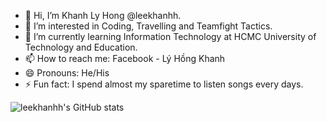 - 👋 Hi, I’m Khanh Ly Hong @leekhanhh. 
- 👀 I’m interested in Coding, Travelling and Teamfight Tactics.
- 🌱 I’m currently learning Information Technology at HCMC University of Technology and Education.
- 📫 How to reach me: Facebook - Lý Hồng Khanh
- 😄 Pronouns: He/His
- ⚡ Fun fact: I spend almost my sparetime to listen songs every days.

![leekhanhh's GitHub stats](https://github-readme-stats.vercel.app/api?username=leekhanhh&show=reviews,discussions_started,discussions_answered,prs_merged,prs_merged_percentage)
